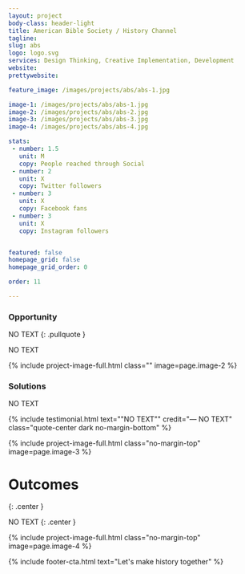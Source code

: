 ```yaml
---
layout: project
body-class: header-light
title: American Bible Society / History Channel
tagline:  
slug: abs
logo: logo.svg
services: Design Thinking, Creative Implementation, Development
website: 
prettywebsite: 

feature_image: /images/projects/abs/abs-1.jpg

image-1: /images/projects/abs/abs-1.jpg
image-2: /images/projects/abs/abs-2.jpg
image-3: /images/projects/abs/abs-3.jpg
image-4: /images/projects/abs/abs-4.jpg

stats:
 - number: 1.5
   unit: M
   copy: People reached through Social
 - number: 2
   unit: X
   copy: Twitter followers
 - number: 3
   unit: X
   copy: Facebook fans
 - number: 3
   unit: X
   copy: Instagram followers


featured: false
homepage_grid: false
homepage_grid_order: 0

order: 11

---
```


### Opportunity
NO TEXT
{: .pullquote }

NO TEXT

{% include project-image-full.html class="" image=page.image-2 %}

### Solutions
NO TEXT

{% include testimonial.html text="\"NO TEXT\"" credit="— NO TEXT" class="quote-center dark no-margin-bottom" %}

{% include project-image-full.html class="no-margin-top" image=page.image-3 %}

# Outcomes
{: .center }

NO TEXT
{: .center } 

{% include project-image-full.html class="no-margin-top" image=page.image-4 %}

{% include footer-cta.html text="Let's make history together" %}



